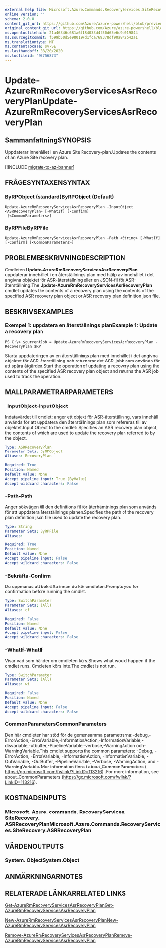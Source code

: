 ```yaml
---
external help file: Microsoft.Azure.Commands.RecoveryServices.SiteRecovery.dll-Help.xml
online version: ''
schema: 2.0.0
content_git_url: https://github.com/Azure/azure-powershell/blob/preview/src/ResourceManager/RecoveryServices.SiteRecovery/Commands.RecoveryServices.SiteRecovery/help/Update-AzureRmRecoveryServicesAsrRecoveryPlan.md
original_content_git_url: https://github.com/Azure/azure-powershell/blob/preview/src/ResourceManager/RecoveryServices.SiteRecovery/Commands.RecoveryServices.SiteRecovery/help/Update-AzureRmRecoveryServicesAsrRecoveryPlan.md
ms.openlocfilehash: 21a46346c681a6f184033d4f50d65e6c9a019844
ms.sourcegitcommit: f599b50d5e980197d1fca769378df90a842b42a1
ms.translationtype: MT
ms.contentlocale: sv-SE
ms.lasthandoff: 08/20/2020
ms.locfileid: "93756873"
---
```

# <span data-ttu-id="2ef32-101">Update-AzureRmRecoveryServicesAsrRecoveryPlan</span><span class="sxs-lookup"><span data-stu-id="2ef32-101">Update-AzureRmRecoveryServicesAsrRecoveryPlan</span></span>

## <span data-ttu-id="2ef32-102">Sammanfattning</span><span class="sxs-lookup"><span data-stu-id="2ef32-102">SYNOPSIS</span></span>
<span data-ttu-id="2ef32-103">Uppdaterar innehållet i en Azure Site Recovery-plan.</span><span class="sxs-lookup"><span data-stu-id="2ef32-103">Updates the contents of an Azure Site recovery plan.</span></span>

[!INCLUDE [migrate-to-az-banner](../../includes/migrate-to-az-banner.md)]

## <span data-ttu-id="2ef32-104">FRÅGESYNTAXEN</span><span class="sxs-lookup"><span data-stu-id="2ef32-104">SYNTAX</span></span>

### <span data-ttu-id="2ef32-105">ByRPObject (standard)</span><span class="sxs-lookup"><span data-stu-id="2ef32-105">ByRPObject (Default)</span></span>
```
Update-AzureRmRecoveryServicesAsrRecoveryPlan -InputObject <ASRRecoveryPlan> [-WhatIf] [-Confirm]
 [<CommonParameters>]
```

### <span data-ttu-id="2ef32-106">ByRPFile</span><span class="sxs-lookup"><span data-stu-id="2ef32-106">ByRPFile</span></span>
```
Update-AzureRmRecoveryServicesAsrRecoveryPlan -Path <String> [-WhatIf] [-Confirm] [<CommonParameters>]
```

## <span data-ttu-id="2ef32-107">PROBLEMBESKRIVNING</span><span class="sxs-lookup"><span data-stu-id="2ef32-107">DESCRIPTION</span></span>
<span data-ttu-id="2ef32-108">Cmdleten **Update-AzureRmRecoveryServicesAsrRecoveryPlan** uppdaterar innehållet i en återställnings plan med hjälp av innehållet i det angivna objektet för ASR-återställning eller en JSON-fil för ASR-återställning.</span><span class="sxs-lookup"><span data-stu-id="2ef32-108">The **Update-AzureRmRecoveryServicesAsrRecoveryPlan** cmdlet updates the contents of a recovery plan using the contents of the specified ASR recovery plan object or ASR recovery plan definition json file.</span></span>

## <span data-ttu-id="2ef32-109">BESKRIVS</span><span class="sxs-lookup"><span data-stu-id="2ef32-109">EXAMPLES</span></span>

### <span data-ttu-id="2ef32-110">Exempel 1: uppdatera en återställnings plan</span><span class="sxs-lookup"><span data-stu-id="2ef32-110">Example 1: Update a recovery plan</span></span>
```
PS C:\> $currentJob = Update-AzureRmRecoveryServicesAsrRecoveryPlan -RecoveryPlan $RP
```

<span data-ttu-id="2ef32-111">Starta uppdateringen av en återställnings plan med innehållet i det angivna objektet för ASR-återställning och returnerar det ASR-jobb som används för att spåra åtgärden.</span><span class="sxs-lookup"><span data-stu-id="2ef32-111">Start the operation of updating a recovery plan using the contents of the specified ASR recovery plan object and returns the ASR job used to track the operation.</span></span>

## <span data-ttu-id="2ef32-112">MALLPARAMETRAR</span><span class="sxs-lookup"><span data-stu-id="2ef32-112">PARAMETERS</span></span>

### <span data-ttu-id="2ef32-113">-InputObject</span><span class="sxs-lookup"><span data-stu-id="2ef32-113">-InputObject</span></span>
<span data-ttu-id="2ef32-114">Indatavärdet till cmdlet: anger ett objekt för ASR-återställning, vars innehåll används för att uppdatera den återställnings plan som refereras till av objektet.</span><span class="sxs-lookup"><span data-stu-id="2ef32-114">Input Object to the cmdlet: Specifies an ASR recovery plan object, the contents of which are used to update the recovery plan referred to by the object.</span></span>

```yaml
Type: ASRRecoveryPlan
Parameter Sets: ByRPObject
Aliases: RecoveryPlan

Required: True
Position: Named
Default value: None
Accept pipeline input: True (ByValue)
Accept wildcard characters: False
```

### <span data-ttu-id="2ef32-115">-Path</span><span class="sxs-lookup"><span data-stu-id="2ef32-115">-Path</span></span>
<span data-ttu-id="2ef32-116">Anger sökvägen till den definitions fil för återhämtnings plan som används för att uppdatera återställnings planen.</span><span class="sxs-lookup"><span data-stu-id="2ef32-116">Specifies the path of the recovery plan definition json file used to update the recovery plan.</span></span>

```yaml
Type: String
Parameter Sets: ByRPFile
Aliases: 

Required: True
Position: Named
Default value: None
Accept pipeline input: False
Accept wildcard characters: False
```

### <span data-ttu-id="2ef32-117">-Bekräfta</span><span class="sxs-lookup"><span data-stu-id="2ef32-117">-Confirm</span></span>
<span data-ttu-id="2ef32-118">Du uppmanas att bekräfta innan du kör cmdleten.</span><span class="sxs-lookup"><span data-stu-id="2ef32-118">Prompts you for confirmation before running the cmdlet.</span></span>

```yaml
Type: SwitchParameter
Parameter Sets: (All)
Aliases: cf

Required: False
Position: Named
Default value: None
Accept pipeline input: False
Accept wildcard characters: False
```

### <span data-ttu-id="2ef32-119">-WhatIf</span><span class="sxs-lookup"><span data-stu-id="2ef32-119">-WhatIf</span></span>
<span data-ttu-id="2ef32-120">Visar vad som händer om cmdleten körs.</span><span class="sxs-lookup"><span data-stu-id="2ef32-120">Shows what would happen if the cmdlet runs.</span></span> <span data-ttu-id="2ef32-121">Cmdleten körs inte.</span><span class="sxs-lookup"><span data-stu-id="2ef32-121">The cmdlet is not run.</span></span>

```yaml
Type: SwitchParameter
Parameter Sets: (All)
Aliases: wi

Required: False
Position: Named
Default value: None
Accept pipeline input: False
Accept wildcard characters: False
```

### <span data-ttu-id="2ef32-122">CommonParameters</span><span class="sxs-lookup"><span data-stu-id="2ef32-122">CommonParameters</span></span>
<span data-ttu-id="2ef32-123">Den här cmdleten har stöd för de gemensamma parametrarna:-debug,-ErrorAction,-ErrorVariable,-InformationAction,-InformationVariable,-disvariable,-utbuffer,-PipelineVariable,-verbose,-WarningAction och-WarningVariable.</span><span class="sxs-lookup"><span data-stu-id="2ef32-123">This cmdlet supports the common parameters: -Debug, -ErrorAction, -ErrorVariable, -InformationAction, -InformationVariable, -OutVariable, -OutBuffer, -PipelineVariable, -Verbose, -WarningAction, and -WarningVariable.</span></span> <span data-ttu-id="2ef32-124">Mer information finns i about_CommonParameters ( https://go.microsoft.com/fwlink/?LinkID=113216) .</span><span class="sxs-lookup"><span data-stu-id="2ef32-124">For more information, see about_CommonParameters (https://go.microsoft.com/fwlink/?LinkID=113216).</span></span>

## <span data-ttu-id="2ef32-125">KOSTNADS</span><span class="sxs-lookup"><span data-stu-id="2ef32-125">INPUTS</span></span>

### <span data-ttu-id="2ef32-126">Microsoft. Azure. commands. RecoveryServices. SiteRecovery. ASRRecoveryPlan</span><span class="sxs-lookup"><span data-stu-id="2ef32-126">Microsoft.Azure.Commands.RecoveryServices.SiteRecovery.ASRRecoveryPlan</span></span>

## <span data-ttu-id="2ef32-127">VÄRDEN</span><span class="sxs-lookup"><span data-stu-id="2ef32-127">OUTPUTS</span></span>

### <span data-ttu-id="2ef32-128">System. Object</span><span class="sxs-lookup"><span data-stu-id="2ef32-128">System.Object</span></span>

## <span data-ttu-id="2ef32-129">ANMÄRKNINGAR</span><span class="sxs-lookup"><span data-stu-id="2ef32-129">NOTES</span></span>

## <span data-ttu-id="2ef32-130">RELATERADE LÄNKAR</span><span class="sxs-lookup"><span data-stu-id="2ef32-130">RELATED LINKS</span></span>

[<span data-ttu-id="2ef32-131">Get-AzureRmRecoveryServicesAsrRecoveryPlan</span><span class="sxs-lookup"><span data-stu-id="2ef32-131">Get-AzureRmRecoveryServicesAsrRecoveryPlan</span></span>](./Get-AzureRmRecoveryServicesAsrRecoveryPlan.md)

[<span data-ttu-id="2ef32-132">New-AzureRmRecoveryServicesAsrRecoveryPlan</span><span class="sxs-lookup"><span data-stu-id="2ef32-132">New-AzureRmRecoveryServicesAsrRecoveryPlan</span></span>](./New-AzureRmRecoveryServicesAsrRecoveryPlan.md)

[<span data-ttu-id="2ef32-133">Remove-AzureRmRecoveryServicesAsrRecoveryPlan</span><span class="sxs-lookup"><span data-stu-id="2ef32-133">Remove-AzureRmRecoveryServicesAsrRecoveryPlan</span></span>](./Remove-AzureRmRecoveryServicesAsrRecoveryPlan.md)


